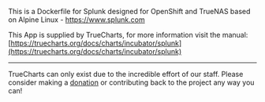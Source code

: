 This is a Dockerfile for Splunk designed for OpenShift and TrueNAS based on Alpine Linux - https://www.splunk.com


This App is supplied by TrueCharts, for more information visit the manual: [https://truecharts.org/docs/charts/incubator/splunk](https://truecharts.org/docs/charts/incubator/splunk)

---

TrueCharts can only exist due to the incredible effort of our staff.
Please consider making a [donation](https://truecharts.org/docs/about/sponsor) or contributing back to the project any way you can!

